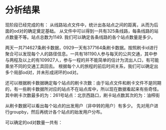 # 分析结果
现阶段已经完成的有：
从线路站点文件中，统计出各站点之间的距离，从而为后面的od对的确定奠定基础。
从文件中可以得到一共有325条线路，每条线路的站点数量不等。站点总数为1149.
我们可以确定各条线路的各个站点数量是多少。

两天一共714627条刷卡数据，0929一天有377164条刷卡数据。按照刷卡id进行聚合可以发现每个人的路径信息。一共有181190人参与每天的公共交通，其中参与两程及以上的有109927人，参与一程的并不能简单的估计为流出人口，有可能乘坐不同的交通工具回去。
根据每个人的旅程的前后时间关系，我们可以确定出多个局部od对，并未形成闭环的od对。

还可以根据刷卡数据确定每个站点的刷卡次数：由于站点文件和刷卡文件不是同期的，有一些刷卡数据所对应的站点不在站点库中，所以现在数据看起来有些奇怪。
其中刷卡次数最多的为：261号站点：北京西路口，刷卡站点数其次的为：油榨街

从刷卡数据可以看出每个站点的出发用户（非中转的用户）有多少。
先对用户进行groupby，然后再统计各个站点的始发用户分布。


可以确定的od对数量一共有：
